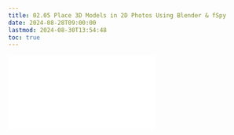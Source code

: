 ```yaml
---
title: 02.05 Place 3D Models in 2D Photos Using Blender & fSpy
date: 2024-08-28T09:00:00
lastmod: 2024-08-30T13:54:48
toc: true
---
```


![Link to included file contents](../../../../3d-modeling/blender/place-3d-model-in-2d-photo-blender-fspy.md)
